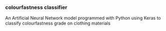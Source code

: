 ### colourfastness classifier

An Artificial Neural Network model programmed with Python using Keras to classify colourfastness grade on clothing materials

